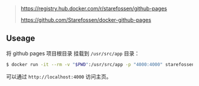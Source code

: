 > https://registry.hub.docker.com/r/starefossen/github-pages
>
> https://github.com/Starefossen/docker-github-pages

## Useage

将 github pages 项目根目录 挂载到 `/usr/src/app` 目录：

```sh
$ docker run -it --rm -v "$PWD":/usr/src/app -p "4000:4000" starefossen/github-pages
```

可以通过 `http://localhost:4000` 访问主页。

